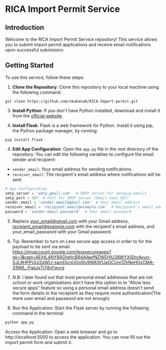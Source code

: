# RICA Import Permit Service

## Introduction

Welcome to the RICA Import Permit Service repository! This service allows you to submit import permit applications and receive email notifications upon successful submission.

## Getting Started

To use this service, follow these steps:

1. **Clone the Repository**: Clone this repository to your local machine using the following command:
```linux
git clone https://github.com/nkubana0/RICA-Import-permit.git
```
3. **Install Python**: If you don't have Python installed, download and install it from the [official website](https://www.python.org/downloads/).

4. **Install Flask**: Flask is a web framework for Python. Install it using pip, the Python package manager, by running:
```linux
pip install Flask
```

4. **Edit App Configuration**: Open the `app.py` file in the root directory of the repository. You can edit the following variables to configure the email sender and recipient:
- `sender_email`: Your email address for sending notifications.
- `receiver_email`: The recipient's email address where notifications will be sent.

```python
# App Configuration
smtp_server = 'smtp.gmail.com'  # SMTP server for sending emails
smtp_port = 587  # Port for SMTP server (Gmail uses 587)
sender_email = 'sender.email@gmail.com'  # Your email address
receiver_email = 'recipient.email@example.com'  # Recipient's email address
password = 'sender-email-password'  # Your email password
```
5. Replace your_email@gmail.com with your Gmail address, recipient_email@example.com with the recipient's email address, and your_email_password with your Gmail password.

6. Tip: Remember to turn on Less secure app access in order to for the payload to be sent via email.
https://myaccount.google.com/lesssecureapps?pli=1&rapt=AEjHL4NY8ADlgHcB94AAwfNZWEHlU38WYXiShcAvuo-SJL9HPPUUi2qWLt-samDjcnUOn5Iv9WA1lt1JaOCUm1ZhNeHGsCMA-31Wtf_-FgqJyTi74nYwvrs

7. N.B: I later found out that most personal email addresses that are not school or work organisations don't have this option to to "Allow less secure apps" feature so using a personal email address doesn't send the form details to the recepient as they require more authentication(The mere user-email and password are not enough)

8. Run the Application: Start the Flask server by running the following command in the terminal:

```python
python app.py
```
Access the Application: Open a web browser and go to http://localhost:5000 to access the application. You can now fill out the import permit form and submit it.
